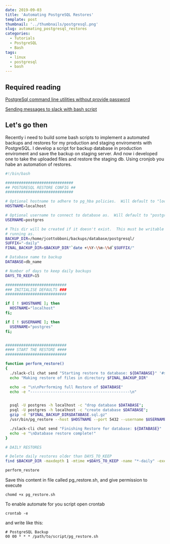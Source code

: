 ```yaml
---
date: 2019-09-03
title: 'Automating PostgreSQL Restores'
template: post
thumbnail: '../thumbnails/postgresql.png'
slug: automating_postgresql_restores
categories:
  - Tutorials
  - PostgreSQL
  - Bash
tags:
  - linux
  - postgresql
  - bash
---
```



## Required reading
[PostgreSql command line utilities without provide password](https://joaocarlos.dev/postgresql-command-line-utilities-without-provide-password/)

[Sending messages to slack with bash script](https://joaocarlos.dev/sending-messages-to-slack-with-bash-scripts/)

## Let's go then
Recently i need to build some bash scripts to implement a automated backups and restores for my production and staging enviroments with PostgreSQL. I develop a script for backup database in production enviroment and save the backup on staging server.
And now i developed one to take the uploaded files and restore the staging db.
Using cronjob you habe an automation of restores.


```bash
#!/bin/bash

##############################
## POSTGRESQL RESTORE CONFIG ##
##############################

# Optional hostname to adhere to pg_hba policies.  Will default to "localhost" if none specified.
HOSTNAME=localhost

# Optional username to connect to database as.  Will default to "postgres" if none specified.
USERNAME=postgres

# This dir will be created if it doesn't exist.  This must be writable by the user the script is
# running as.
BACKUP_DIR=/home/jcottobboni/backups/database/postgresql/
SUFFIX="-daily"
FINAL_BACKUP_DIR=$BACKUP_DIR"`date +\%Y-\%m-\%d`$SUFFIX/"

# Database name to backup
DATABASE=db_name

# Number of days to keep daily backups
DAYS_TO_KEEP=15

###########################
### INITIALISE DEFAULTS ###
###########################

if [ ! $HOSTNAME ]; then
  HOSTNAME="localhost"
fi;

if [ ! $USERNAME ]; then
  USERNAME="postgres"
fi;


###########################
#### START THE RESTORE ####
###########################

function perform_restore()
{
  ./slack-cli chat send "Starting restore to database: ${DATABASE}" '#slack-channel-name'
  echo "Making restore of files in directory $FINAL_BACKUP_DIR"

  echo -e "\n\nPerforming full Restore of $DATABASE"
  echo -e "--------------------------------------------\n"


  psql -U postgres -h localhost -c "drop database $DATABASE";
  psql -U postgres -h localhost -c "create database $DATABASE";
  gzip -d "$FINAL_BACKUP_DIR$DATABASE.sql.gz"
  /usr/bin/pg_restore --host $HOSTNAME --port 5432 --username $USERNAME --dbname $DATABASE "$FINAL_BACKUP_DIR$DATABASE.sql.gz"

  ./slack-cli chat send "Finishing Restore for database: ${DATABASE}" '#slack-channel-name'
  echo -e "\nDatabase restore complete!"
}

# DAILY RESTORES

# Delete daily restores older than DAYS_TO_KEEP
find $BACKUP_DIR -maxdepth 1 -mtime +$DAYS_TO_KEEP -name "*-daily" -exec rm -rf '{}' ';'

perform_restore

```
Save this content in file called pg_restore.sh, and give permission to execute


```terminal
chomd +x pg_restore.sh
```

To enable automate for you script open crontab

```terminal
crontab -e
```

and write like this:

```terminal
# PostgreSQL Backup
00 00 * * * /path/to/script/pg_restore.sh
```
